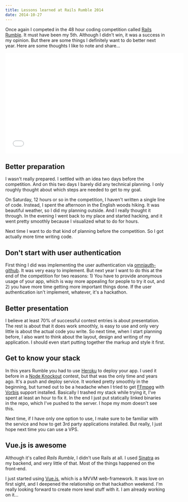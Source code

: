 ```yaml
---
title: Lessons learned at Rails Rumble 2014
date: 2014-10-27
---
```


Once again I competed in the 48 hour coding competition called
[Rails Rumble](railsrumble.com). It must have been my 5th. Although I didn't
win, it was a success in my opinion. But there are some things I definitely
want to do better next year. Here are some thoughts I like to note and share...

<iframe width="560" height="315" src="//www.youtube.com/embed/qxrM71KhD9U" frameborder="0" allowfullscreen></iframe>

## Better preparation

I wasn't really prepared. I settled with an idea two days before the competition.
And on this two days I barely did any technical planning. I only roughly thought
about which steps are needed to get to my goal.

On Saturday, 12 hours or so in the competition, I haven't written a single line
of code. Instead, I spent the afternoon in the English woods hiking. It was
beautiful weather, so I did my planning outside. And I really thought it
through. In the evening I went back to my place and started hacking, and it
went pretty smoothly because I visualized what to do for hours.

Next time I want to do that kind of planning before the competition. So I got
actually more time writing code.

## Don't start with user authentication

First thing I did was implementing the user authentication via
[omniauth-github](https://github.com/intridea/omniauth-github). It was very easy
to implement. But next year I want to do this at the end of the competition for
two reasons: 1) You have to provide anonymous usage of your app, which is way
more appealing for people to try it out, and 2) you have more time getting more
important things done. If the user authentication isn't implement, whatever,
it's a hackathon.

## Better presentation

I believe at least 70% of successful contest entries is about presentation. The
rest is about that it does work smoothly, is easy to use and only very little
is about the actual code you write. So next time, when I start planning before,
I also want to think about the layout, design and writing of my application. I
should even start putting together the markup and style it first.

## Get to know your stack

In this years Rumble you had to use [Heroku](https://www.heroku.com/) to deploy
your app. I used it before in a [Node Knockout](http://nodeknockout.com/)
contest, but that was the only time and years ago. It's a push and deploy
service. It worked pretty smoothly in the beginning, but turned out to be
a headache when I tried to get [FFmpeg](http://ffmpeg.org/) with
[Vorbis](https://www.xiph.org/vorbis/) support installed. Basically I trashed
my stack while trying it, I've spent at least an hour to fix it. In the
end I just put statically linked binaries in the repo, which I've pushed to the
server. I hope my mom doesn't see this.

Next time, if I have only one option to use, I make sure to be familiar with
the service and how to get 3rd party applications installed. But really, I just
hope next time you can use a VPS.

## Vue.js is awesome

Although it's called *Rails Rumble*, I didn't use Rails at all. I used
[Sinatra](http://www.sinatrarb.com/) as my backend, and very little of that.
Most of the things happened on the front-end.

I just started using [Vue.js](http://vuejs.org/), which is a MVVM web-framework.
It was love on first sight, and I deepened the relationship on that hackathon
weekend. I'm really looking forward to create more kewl stuff with it. I am
already working on it...
